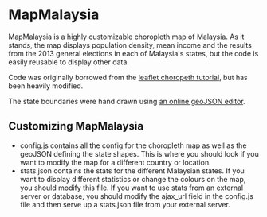 # MapMalaysia

MapMalaysia is a highly customizable choropleth map of Malaysia. As it stands, the map displays population density, mean income and the results from the 2013 general elections in each of Malaysia's states, but the code is easily reusable to display other data.

Code was originally borrowed from the [leaflet choropeth tutorial](http://leafletjs.com/examples/choropleth.html), but has been heavily modified.

The state boundaries were hand drawn using [an online geoJSON editor](http://blog.sallarp.com/google-maps-geojson-editor/).

## Customizing MapMalaysia

- config.js contains all the config for the choropleth map as well as the geoJSON defining the state shapes. This is where you should look if you want to modify the map for a different country or location.
- stats.json contains the stats for the different Malaysian states. If you want to display different statistics or change the colours on the map, you should modify this file. If you want to use stats from an external server or database, you should modify the ajax_url field in the config.js file and then serve up a stats.json file from your external server.
